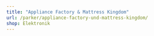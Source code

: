 ```yaml
---
title: "Appliance Factory & Mattress Kingdom"
url: /parker/appliance-factory-und-mattress-kingdom/
shop: Elektronik
---
```

